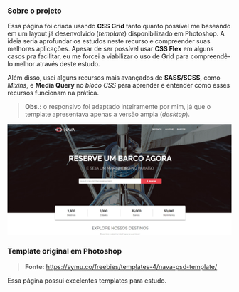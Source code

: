 ### Sobre o projeto

Essa página foi criada usando **CSS Grid** tanto quanto possível me baseando em um layout já desenvolvido (*template*) disponibilizado em Photoshop. A ideia seria aprofundar os estudos neste recurso e compreender suas melhores aplicações. Apesar de ser possível usar **CSS Flex** em alguns casos pra facilitar, eu me forcei a viabilizar o uso de Grid para compreendê-lo melhor através deste estudo.

Além disso, usei alguns recursos mais avançados de **SASS/SCSS**, como *Mixins*, e **Media Query** no *bloco CSS* para aprender e entender como esses recursos funcionam na prática.

> **Obs.:** o responsivo foi adaptado inteiramente por mim, já que o template apresentava apenas a versão ampla (*desktop*).

![](https://github.com/Leo-Rodrigues-199/nava-gridcss-treino/blob/main/preview.jpg)

### Template original em Photoshop

> **Fonte:** https://symu.co/freebies/templates-4/nava-psd-template/

Essa página possui excelentes templates para estudo.
